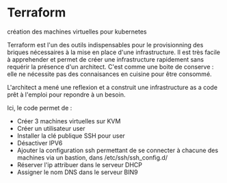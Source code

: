# Terraform
création des machines virtuelles pour kubernetes

Terraform est l'un des outils indispensables pour le provisionning des briques nécessaires à la mise en place d'une infrastructure. Il est très facile à apprehender et permet de créer une infrastructure rapidement sans requérir la présence d'un architect. C'est comme une boite de conserve : elle ne nécessite pas des connaisances en cuisine pour être consommé.

L'architect a mené une reflexion et a construit une infrastructure as a code prêt à l'emploi pour repondre à un besoin.

Ici, le code permet de :
- Créer 3 machines virtuelles sur KVM
- Créer un utilisateur user
- Installer la clé publique SSH pour user
- Désactiver IPV6
- Ajouter la configuration ssh permettant de se connecter à chacune des machines via un bastion, dans /etc/ssh/ssh_config.d/
- Réserver l'ip attribuer dans le serveur DHCP
- Assigner le nom DNS dans le serveur BIN9


  



